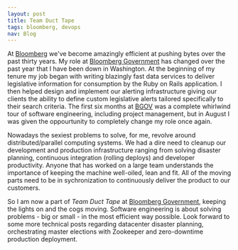 ```yaml
---
layout: post
title: Team Duct Tape
tags: bloomberg, devops
nav: Blog
---
```

At [Bloomberg][2] we've become amazingly efficient at pushing bytes
over the past thirty years. My role at [Bloomberg Government][1] has
changed over the past year that I have been down in Washington. At the
beginning of my tenure my job began with writing blazingly fast data
services to deliver legislative information for consumption by the
Ruby on Rails application. I then helped design and implement our
alerting infrastructure giving our clients the ability to define
custom legislative alerts tailored specifically to their search
criteria. The first six months at [BGOV][1] was a complete whirlwind
tour of software engineering, including project management, but in
August I was given the oppourtunity to completely change my role once
again.

Nowadays the sexiest problems to solve, for me, revolve around
distributed/parallel computing systems. We had a dire need to cleanup
our development and production infrastructure ranging from solving
disaster planning, continuous integration (rolling deploys) and
developer productivity. Anyone that has worked on a large team
understands the importance of keeping the machine well-oiled, lean and
fit. All of the moving parts need to be in sychronization to
continuously deliver the product to our customers.

So I am now a part of _Team Duct Tape_ at [Bloomberg Government][1],
keeping the lights on and the cogs moving. Software engineering is
about solving problems - big or small - in the most efficient way
possible. Look forward to some more technical posts regarding
datacenter disaster planning, orchestrating master elections with
Zookeeper and zero-downtime production deployment.

[1]: http://bgov.com "Bloomberg Government"
[2]: http://bloomberg.com "Bloomberg"
